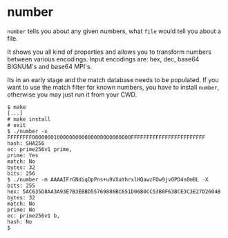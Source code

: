 number
======


`number` tells you about any given numbers, what `file` would tell you
about a file.

It shows you all kind of properties and allows you to transform numbers between
various encodings. Input encodings are: hex, dec, base64 BIGNUM's and base64 MPI's.

Its in an early stage and the match database needs to be populated.
If you want to use the match filter for known numbers, you have to install
`number`, otherwise you may just run it from your CWD.

```
$ make
[...]
# make install
# exit
$ ./number -x FFFFFFFF00000001000000000000000000000000FFFFFFFFFFFFFFFFFFFFFFFF
hash: SHA256
ec: prime256v1 prime,
prime: Yes
match: No
bytes: 32
bits: 256
$ ./number -m AAAAIFrGNdiqOpPns+u9VXaYhrxlHQawzFOw9jvOPD4n0mBL -X
bits: 255
hex: 5AC635D8AA3A93E7B3EBBD55769886BC651D06B0CC53B0F63BCE3C3E27D2604B
bytes: 32
match: No
prime: No
ec: prime256v1 b,
hash: No
$
```

